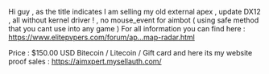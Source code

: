 Hi guy , as the title indicates I am selling my old external apex , update DX12 , all without kernel driver ! , no mouse_event for aimbot ( using safe method that you cant use into any game )
For all information you can find here : https://www.elitepvpers.com/forum/ap...map-radar.html

Price : $150.00 USD Bitecoin / Litecoin / Gift card
and here its my website proof sales : https://aimxpert.mysellauth.com/

